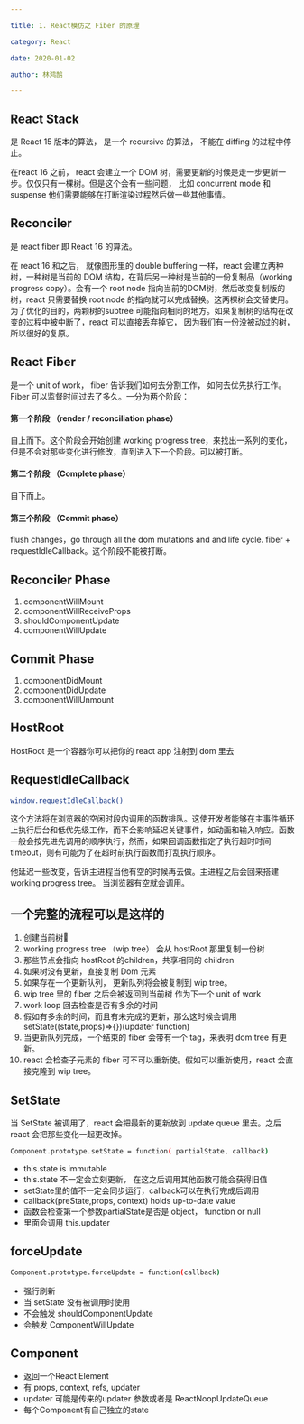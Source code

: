 ```yaml
---

title: 1. React模仿之 Fiber 的原理

category: React

date: 2020-01-02

author: 林鸿鹄

---
```



## React Stack
是 React 15 版本的算法， 是一个 recursive 的算法， 不能在 diffing 的过程中停止。

在react 16 之前， react 会建立一个 DOM 树，需要更新的时候是走一步更新一步。仅仅只有一棵树。但是这个会有一些问题， 比如 concurrent mode 和 suspense 他们需要能够在打断渲染过程然后做一些其他事情。

## Reconciler
是 react fiber 即 React 16 的算法。

在 react 16 和之后， 就像图形里的 double buffering 一样，react 会建立两种树，一种树是当前的 DOM 结构，在背后另一种树是当前的一份复制品（working progress copy）。会有一个 root node 指向当前的DOM树，然后改变复制版的树，react 只需要替换 root node 的指向就可以完成替换。这两棵树会交替使用。为了优化的目的，两颗树的subtree 可能指向相同的地方。如果复制树的结构在改变的过程中被中断了，react 可以直接丢弃掉它， 因为我们有一份没被动过的树，所以很好的复原。

## React Fiber
是一个 unit of work， fiber 告诉我们如何去分割工作， 如何去优先执行工作。 Fiber 可以监督时间过去了多久。一分为两个阶段：

#### 第一个阶段 （render / reconciliation phase）
自上而下。这个阶段会开始创建 working progress tree，来找出一系列的变化，但是不会对那些变化进行修改，直到进入下一个阶段。可以被打断。

#### 第二个阶段 （Complete phase）
自下而上。

#### 第三个阶段 （Commit phase）
flush changes，go through all the dom mutations and and life cycle.
fiber + requestIdleCallback。这个阶段不能被打断。


## Reconciler Phase
1. componentWillMount 
2. componentWillReceiveProps
3. shouldComponentUpdate
4. componentWillUpdate

## Commit Phase 
1. componentDidMount 
2. componentDidUpdate
3. componentWillUnmount 

## HostRoot
HostRoot 是一个容器你可以把你的 react app 注射到 dom 里去


## RequestIdleCallback

``` bash
window.requestIdleCallback()
```
这个方法将在浏览器的空闲时段内调用的函数排队。这使开发者能够在主事件循环上执行后台和低优先级工作，而不会影响延迟关键事件，如动画和输入响应。函数一般会按先进先调用的顺序执行，然而，如果回调函数指定了执行超时时间 timeout，则有可能为了在超时前执行函数而打乱执行顺序。

他延迟一些改变，告诉主进程当他有空的时候再去做。主进程之后会回来搭建 working progress tree。 当浏览器有空就会调用。


## 一个完整的流程可以是这样的
1. 创建当前树🌲
2. working progress tree （wip tree） 会从 hostRoot 那里复制一份树
3. 那些节点会指向 hostRoot 的children，共享相同的 children
4. 如果树没有更新，直接复制 Dom 元素
5. 如果存在一个更新队列， 更新队列将会被复制到 wip tree。
6. wip tree 里的 fiber 之后会被返回到当前树 作为下一个 unit of work
7. work loop 回去检查是否有多余的时间
8. 假如有多余的时间，而且有未完成的更新，那么这时候会调用 setState((state,props)=>{})(updater function)
9. 当更新队列完成，一个结束的 fiber 会带有一个 tag，来表明 dom tree 有更新。
10. react 会检查子元素的 fiber 可不可以重新使。假如可以重新使用，react 会直接克隆到 wip tree。


## SetState
当 SetState 被调用了，react 会把最新的更新放到 update queue 里去。之后 react 会把那些变化一起更改掉。

``` bash
Component.prototype.setState = function( partialState, callback)
```

- this.state is immutable 
- this.state 不一定会立刻更新， 在这之后调用其他函数可能会获得旧值
- setState里的值不一定会同步运行，callback可以在执行完成后调用
- callback(preState,props, context) holds up-to-date value 
- 函数会检查第一个参数partialState是否是 object， function or null
- 里面会调用 this.updater

## forceUpdate
``` bash
Component.prototype.forceUpdate = function(callback)
```
- 强行刷新
- 当 setState 没有被调用时使用
- 不会触发 shouldComponentUpdate
- 会触发 ComponentWillUpdate


## Component 
- 返回一个React Element
- 有 props, context, refs, updater 
- updater 可能是传来的updater 参数或者是 ReactNoopUpdateQueue
- 每个Component有自己独立的state



